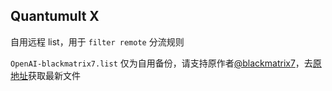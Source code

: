 ## Quantumult X
自用远程 list，用于 `filter remote` 分流规则

`OpenAI-blackmatrix7.list` 仅为自用备份，请支持原作者[@blackmatrix7](https://github.com/blackmatrix7)，去[原地址](https://github.com/blackmatrix7/ios_rule_script/tree/master/rule/QuantumultX/OpenAI)获取最新文件
